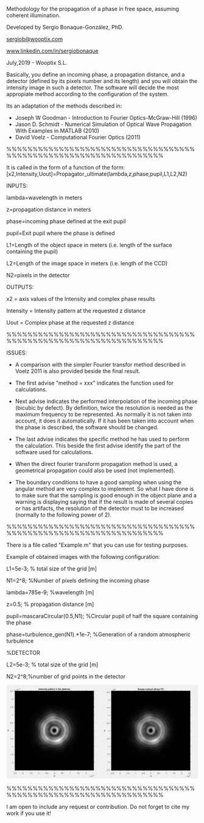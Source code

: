 Methodology for the propagation of a phase in free space, assuming coherent illumination.

Developed by Sergio Bonaque-González, PhD.

sergiob@wooptix.com

www.linkedin.com/in/sergiobonaque

July,2019 - Wooptix S.L.

Basically, you define an incoming phase, a propagation distance, and a detector (defined by its pixels number and its length) and you will obtain the intensity image in such a detector.
The software will decide the most appropiate method according to the configuration of the system.

Its an adaptation of the methods described in: 
- Joseph W Goodman - Introduction to Fourier Optics-McGraw-Hill (1996)
- Jason D. Schmidt - Numerical Simulation of Optical Wave Propagation With Examples in MATLAB (2010)
- David Voelz - Computational Fourier Optics (2011)


%%%%%%%%%%%%%%%%%%%%%%%%%%%%%%%%%%%%%%%%%%%%%%%%%%%%%%%%%%%%%%%%%%

It is called in the form of a function of the form:
[x2,Intensity,Uout]=Propagator_ultimate(lambda,z,phase,pupil,L1,L2,N2)

INPUTS:

lambda=wavelength in meters

z=propagation distance in meters

phase=incoming phase defined at the exit pupil 

pupil=Exit pupil where the phase is defined

L1=Length of the object space in meters (i.e. length of the surface containing the pupil)

L2=Length of the image space in meters (i.e. length of the CCD)

N2=pixels in the detector


OUTPUTS:

x2 = axis values of the Intensity and complex phase results

Intensity = Intensity pattern at the requested z distance

Uout = Complex phase at the requested z distance


%%%%%%%%%%%%%%%%%%%%%%%%%%%%%%%%%%%%%%%%%%%%%%%%%%%%%%%%%%%%%%%%%%

ISSUES:
- A comparison with the simpler Fourier transfor method described in Voelz 2011 is also provided beside the final result.

- The first advise "method = xxx" indicates the function used for calculations.

- Next advise indicates the performed interpolation of the incoming phase (bicubic by defect). By definition, twice the resolution is needed as the maximum frequency to be represented. As normally it is not taken into account, it does it automatically. If it has been taken into account when the phase is described, the software should be changed. 

- The last advise indicates the specific method he has used to perform the calculation. This beside the first advise identify the part of the software used for calculations.

- When the direct fourier transform propagation method is used, a geometrical propagation could also be used (not implemented). 

- The boundary conditions to have a good sampling when using the angular
method are very complex to implement. So what I have done is to make sure that the sampling is good enough in the object plane and a warning is displaying saying that if the result is made of several copies or has artifacts, the resolution of the detector must to be increased (normally to the following power of 2).


%%%%%%%%%%%%%%%%%%%%%%%%%%%%%%%%%%%%%%%%%%%%%%%%%%%%%%%%%%%%%%%%%%

There is a file called "Example.m" that you can use for testing purposes.

Example of obtained images with the following configuration:

L1=5e-3; % total size of the grid [m]

N1=2^8; %Number of pixels defining the incoming phase

lambda=785e-9; %wavelength [m]

z=0.5; % propagation distance [m]

pupil=mascaraCircular(0.5,N1); %Circular pupil of half the square containing the phase

phase=turbulence_gen(N1).*1e-7; %Generation of a random atmospheric turbulence


%DETECTOR

L2=5e-3; % total size of the grid [m]

N2=2^8;%number of grid points in the detector


![My image1](/imgs/Example_Image.png)   


%%%%%%%%%%%%%%%%%%%%%%%%%%%%%%%%%%%%%%%%%%%%%%%%%%%%%%%%%%%%%%%%%%

I am open to include any request or contribution. Do not forget to cite my work if you use it!

